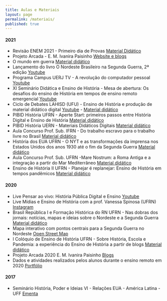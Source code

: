 ```yaml
---
title: Aulas e Materiais
layout: page
permalink: /materiais/
published: true
---
```


#### 2021

- Revisão ENEM 2021 - Primeiro dia de Provas [Material Didático](https://www.notion.so/joaogilberto/Primeiro-dia-do-ENEM-2021-d7e2847bb9cb48b8ac8cc6f144ad238e)
- Projeto Arcada - E. M. Ivanira Paisinho  [Website e blogs](https://0jonjo.github.io/arcada) 
- O mundo em guerra [Material didático](https://www.notion.so/joaogilberto/O-mundo-em-guerra-e1727640852a4935b3307c3e6b3bd8c4)
- Lançamento do livro O Nordeste Brasileiro na Segunda Guerra, 2ª edição [Youtube](https://www.youtube.com/watch?v=-YLuiqfTKqE)
- Programa Campus UERJ TV - A revolução do computador pessoal [Youtube](https://www.youtube.com/watch?v=Eys_D0tslzU)
- XI Seminário Didática e Ensino de História - Mesa de abertura: Os desafios do ensino de História em tempos de ensino remoto emergencial [Youtube](https://www.youtube.com/watch?v=4N0qngKDMy0)
- Ciclo de Debates LAHISD (UFU) - Ensino de História e produção de material didático digital [Youtube](https://www.youtube.com/watch?v=jNVQJjDxcdc) - [Material didático](https://www.notion.so/joaogilberto/Ensino-de-Hist-ria-e-produ-o-de-material-did-tico-digital-b4c022b019ae4a1fa2ac81d8555944ee)
- PIBID História UFRN - Aperte Start: primeiros passos entre História Digital e Ensino de História [Material didático](https://www.notion.so/joaogilberto/Aperte-Start-primeiros-passos-entre-Hist-ria-Digital-e-Ensino-de-Hist-ria-689f50857fcd4221ab49789d413b2921)
- PIBID História UERN - Materiais Didáticos Digitais [Material didático](https://www.notion.so/joaogilberto/Materiais-Did-ticos-Digitais-1f6e452d587f472a9a6d121f30d49379)
- Aula Concurso Prof. Sub. IFRN - Do trabalho escravo para o trabalho livre no Brasil [Material didático](https://www.notion.so/joaogilberto/Do-trabalho-escravo-para-o-trabalho-livre-no-Brasil-19224557e8d64ea781f5697ffd333aaf)
- História dos EUA UFRN - O NYT e as transformações da imprensa nos Estados Unidos dos anos 1930 até o fim da Segunda Guerra [Material didático](https://0jonjo.github.io/blog/2021/nyt1930/)
- Aula Concurso Prof. Sub. UFRN -Mare Nostrum: a Roma Antiga e a integração a partir do Mar Mediterrâneo [Material didático](https://www.notion.so/joaogilberto/Mare-Nostrum-a-Roma-Antiga-e-a-integra-o-a-partir-do-Mar-Mediterr-neo-373ce2d03c76448093ad013b2b8794f6)
- Ensino de História II UFRN - Planejar é replanejar: Ensino de História em tempos pandêmicos [Material didático](https://www.notion.so/joaogilberto/Planejar-replanejar-Ensino-de-Hist-ria-em-tempos-pand-micos-d71a43a869684294839a0040dfc367b5)

#### 2020 

- Live Pensar ao vivo: História Pública Digital e Ensino [Youtube](https://www.youtube.com/watch?v=m8-9FT8OCrg)
- Live Mídias e Ensino de História com a prof. Vanessa Spinosa (UFRN) [Instagram](https://www.instagram.com/p/CGD2WUcJHPj/)
- Brasil República I e Formação Histórica do RN UFRN - Nas dobras dos jornais: notícias, mapas e ideias sobre o Nordeste e a Segunda Guerra [Material didático](https://www.notion.so/joaogilberto/Nas-dobras-dos-jornais-not-cias-mapas-e-ideias-sobre-o-Nordeste-e-a-Segunda-Guerra-b3fe5035e9144728816d0f9cff03473e)
- Mapa interativo com pontos centrais para a Segunda Guerra no Nordeste [Open Street Map](https://umap.openstreetmap.fr/pt-br/map/todo-nordeste-que-couber-a-gente-publica_517210#3/4.13/50.63)
- I Colóquio de Ensino de História UFRN - Sobre História, Escola e Pandemia: a experiência do Ensino de História a partir de blogs [Material didático](https://www.notion.so/joaogilberto/Sobre-Hist-ria-Escola-e-Pandemia-c8989e2ffdb945e5a8b1a42ba64de00a)
- Projeto Arcada 2020 E. M. Ivanira Paisinho [Blogs](https://joaogilberto0.wordpress.com/escola/) 
- Dados e atividades realizados pelos alunos durante o ensino remoto em 2020 [Portfólio](https://www.notion.so/joaogilberto/Fazendo-Hist-ria-12a2c3f5a03444c1880aa2be1d39f87f)

#### 2017

- Seminário História, Poder e Ideias VI - Relações EUA - América Latina - UFF [Ementa](https://hcommons.org/app/uploads/sites/1001933/2020/12/ementa-seminario-historia-poder-e-ideias.pdf)
